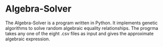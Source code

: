 Algebra-Solver
==============
The Algebra-Solver is a program written in Python. It implements genetic algorithms to solve random algebraic 
equality relationships.
The progrma takes any one of the eight .csv files as input and gives the approximate algebraic expression.
